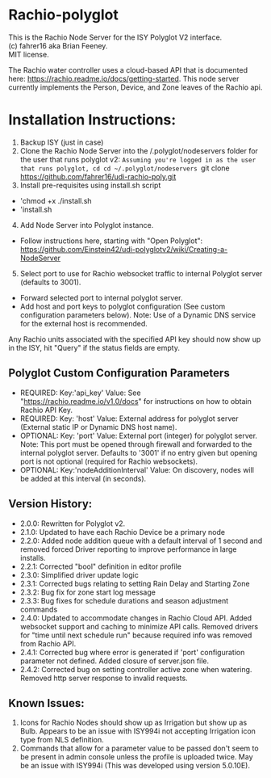 # Rachio-polyglot
This is the Rachio Node Server for the ISY Polyglot V2 interface.  
(c) fahrer16 aka Brian Feeney.  
MIT license. 

The Rachio water controller uses a cloud-based API that is documented here: https://rachio.readme.io/docs/getting-started.
This node server currently implements the Person, Device, and Zone leaves of the Rachio api.


# Installation Instructions:
1. Backup ISY (just in case)
2. Clone the Rachio Node Server into the /.polyglot/nodeservers folder for the user that runs polyglot v2:
`Assuming you're logged in as the user that runs polyglot, cd cd ~/.polyglot/nodeservers
`git clone https://github.com/fahrer16/udi-rachio-poly.git
3. Install pre-requisites using install.sh script
  * 'chmod +x ./install.sh
  * 'install.sh
4. Add Node Server into Polyglot instance.
  * Follow instructions here, starting with "Open Polyglot": https://github.com/Einstein42/udi-polyglotv2/wiki/Creating-a-NodeServer 
5. Select port to use for Rachio websocket traffic to internal Polyglot server (defaults to 3001).  
  * Forward selected port to internal polyglot server.  
  * Add host and port keys to polyglot configuration (See custom configuration parameters below).  Note: Use of a Dynamic DNS service for the external host is recommended.

Any Rachio units associated with the specified API key should now show up in the ISY, hit "Query" if the status fields are empty.  

## Polyglot Custom Configuration Parameters
* REQUIRED: Key:'api_key' Value: See "https://rachio.readme.io/v1.0/docs" for instructions on how to obtain Rachio API Key.
* REQUIRED: Key: 'host' Value: External address for polyglot server (External static IP or Dynamic DNS host name).
* OPTIONAL: Key: 'port' Value: External port (integer) for polyglot server.  Note: This port must be opened through firewall and forwarded to the internal polyglot server.  Defaults to '3001' if no entry given but opening port is not optional (required for Rachio websockets).
* OPTIONAL: Key:'nodeAdditionInterval' Value: On discovery, nodes will be added at this interval (in seconds).
 
## Version History:
* 2.0.0: Rewritten for Polyglot v2.
* 2.1.0: Updated to have each Rachio Device be a primary node
* 2.2.0: Added node addition queue with a default interval of 1 second and removed forced Driver reporting to improve performance in large installs.
* 2.2.1: Corrected "bool" definition in editor profile
* 2.3.0: Simplified driver update logic
* 2.3.1: Corrected bugs relating to setting Rain Delay and Starting Zone
* 2.3.2: Bug fix for zone start log message
* 2.3.3: Bug fixes for schedule durations and season adjustment commands
* 2.4.0: Updated to accommodate changes in Rachio Cloud API.  Added websocket support and caching to minimize API calls.  Removed drivers for "time until next schedule run" because required info was removed from Rachio API.
* 2.4.1: Corrected bug where error is generated if 'port' configuration parameter not defined.  Added closure of server.json file.
* 2.4.2: Corrected bug on setting controller active zone when watering.  Removed http server response to invalid requests.

## Known Issues:
1. Icons for Rachio Nodes should show up as Irrigation but show up as Bulb.  Appears to be an issue with ISY994i not accepting Irrigation icon type from NLS definition.
2. Commands that allow for a parameter value to be passed don't seem to be present in admin console unless the profile is uploaded twice.  May be an issue with ISY994i (This was developed using version 5.0.10E).